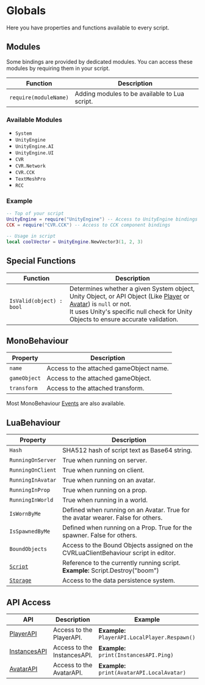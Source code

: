 # Globals
Here you have properties and functions available to every script.

## Modules
Some bindings are provided by dedicated modules. You can access these modules by requiring them in your script.

| Function              | Description                                   |
|-----------------------|-----------------------------------------------|
| `require(moduleName)` | Adding modules to be available to Lua script. |

### Available Modules
- `System`
- `UnityEngine`
- `UnityEngine.AI`
- `UnityEngine.UI`
- `CVR`
- `CVR.Network`
- `CVR.CCK`
- `TextMeshPro`
- `RCC`

### Example

```lua
-- Top of your script
UnityEngine = require("UnityEngine") -- Access to UnityEngine bindings
CCK = require("CVR.CCK") -- Access to CCK component bindings

-- Usage in script
local coolVector = UnityEngine.NewVector3(1, 2, 3)
```

## Special Functions
| Function                 | Description                                                                                                                                                                                                                                                  |
|--------------------------|--------------------------------------------------------------------------------------------------------------------------------------------------------------------------------------------------------------------------------------------------------------|
| `IsValid(object) : bool` | Determines whether a given System object, Unity Object, or API Object (Like [Player](./player-api.md#player) or [Avatar](./avatar-api.md#avatar)) is `null` or not. <br>It uses Unity's specific null check for Unity Objects to ensure accurate validation. |

## MonoBehaviour
| Property     | Description                             |
|--------------|-----------------------------------------|
| `name`       | Access to the attached gameObject name. |
| `gameObject` | Access to the attached gameObject.      |
| `transform`  | Access to the attached transform.       |

Most MonoBehaviour [Events](events.md) are also available.

## LuaBehaviour
| Property                   | Description                                                                         |
|----------------------------|-------------------------------------------------------------------------------------|
| `Hash`                     | SHA512 hash of script text as Base64 string.                                        |
| `RunningOnServer`          | True when running on server.                                                        |
| `RunningOnClient`          | True when running on client.                                                        |
| `RunningInAvatar`          | True when running on an avatar.                                                     |
| `RunningInProp`            | True when running on a prop.                                                        |
| `RunningInWorld`           | True when running in a world.                                                       |
| `IsWornByMe`               | Defined when running on an Avatar. True for the avatar wearer. False for others.    |
| `IsSpawnedByMe`            | Defined when running on a Prop. True for the spawner. False for others.             |
| `BoundObjects`             | Access to the Bound Objects assigned on the CVRLuaClientBehaviour script in editor. |
| [`Script`](lua-behaviour.md) | Reference to the currently running script. **Example:** Script.Destroy("boom")      |
| [`Storage`](storage.md) | Access to the data persistence system. |

## API Access

| API                              | Description                 | Example                                        |
|----------------------------------|-----------------------------|------------------------------------------------|
| [PlayerAPI](player-api.md)       | Access to the PlayerAPI.    | **Example:** `PlayerAPI.LocalPlayer.Respawn()` |
| [InstancesAPI](instances-api.md) | Access to the InstancesAPI. | **Example:** `print(InstancesAPI.Ping)`        |
| [AvatarAPI](avatar-api.md)       | Access to the AvatarAPI.    | **Example:** `print(AvatarAPI.LocalAvatar)`    |
